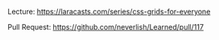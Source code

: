 Lecture: https://laracasts.com/series/css-grids-for-everyone

Pull Request: https://github.com/neverlish/Learned/pull/117
